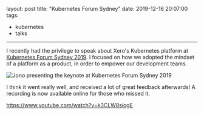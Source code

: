 layout: post
title: "Kubernetes Forum Sydney"
date: 2019-12-16 20:07:00
tags:
- kubernetes
- talks
---
I recently had the privilege to speak about Xero's Kubernetes platform at [Kubernetes Forum Sydney 2019](https://events.linuxfoundation.org/events/kubernetes-forum-sydney-2019/). I focused on how we adopted the mindset of a platform as a product, in order to empower our development teams.

![Jono presenting the keynote at Kubernetes Forum Sydney 2019](/images/jono-speaking-k8s-forum.jpg)

I think it went really well, and received a lot of great feedback afterwards! A recording is now available online for those who missed it.

<link rel="stylesheet" href="/embed/lite-yt-embed.css" />

<script src="/embed/lite-yt-embed.js"></script>

<lite-youtube videoid="k3CLW8siogE"></lite-youtube>

<https://www.youtube.com/watch?v=k3CLW8siogE>
